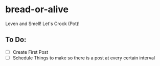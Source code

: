 # bread-or-alive

Leven and Smell! Let's Crock (Pot)!

## To Do:
- [ ] Create First Post
- [ ] Schedule Things to make so there is a post at every certain interval
